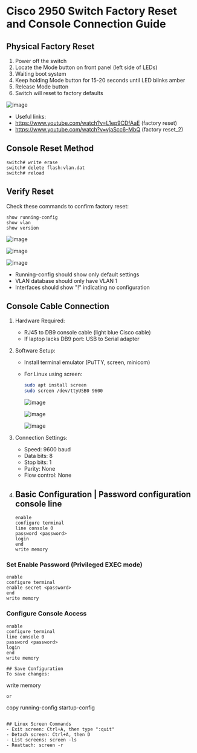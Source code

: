 # Cisco 2950 Switch Factory Reset and Console Connection Guide

## Physical Factory Reset
1. Power off the switch
2. Locate the Mode button on front panel (left side of LEDs)
3. Waiting boot system
4. Keep holding Mode button for 15-20 seconds until LED blinks amber
5. Release Mode button
6. Switch will reset to factory defaults

![image](https://github.com/user-attachments/assets/fed3670a-d522-455f-99b5-c88cb9b5e897)

- Useful links:
- https://www.youtube.com/watch?v=L1ep9CDfAaE (factory reset)
- https://www.youtube.com/watch?v=vjaScc6-MbQ (factory reset_2)

## Console Reset Method
```
switch# write erase
switch# delete flash:vlan.dat
switch# reload
```

## Verify Reset
Check these commands to confirm factory reset:
```
show running-config
show vlan
show version
```
![image](https://github.com/user-attachments/assets/e941da62-f990-4ddf-a958-a178f82d4f12)

![image](https://github.com/user-attachments/assets/d56716ca-8a3a-4634-9e86-c6a92f1a81d3)

![image](https://github.com/user-attachments/assets/f4a2c8e8-9ead-43f3-b7f9-7a5813ce42eb)


- Running-config should show only default settings
- VLAN database should only have VLAN 1
- Interfaces should show "!" indicating no configuration

## Console Cable Connection
1. Hardware Required:
   - RJ45 to DB9 console cable (light blue Cisco cable)
   - If laptop lacks DB9 port: USB to Serial adapter

2. Software Setup:
   - Install terminal emulator (PuTTY, screen, minicom)
   - For Linux using screen:
     ```bash
     sudo apt install screen
     sudo screen /dev/ttyUSB0 9600
     ```
     ![image](https://github.com/user-attachments/assets/4a447941-b8d7-472a-866d-a05d50d8d3e1)

     ![image](https://github.com/user-attachments/assets/713e66d4-35a5-487b-8201-3622b8cf1612)

     ![image](https://github.com/user-attachments/assets/bb89a4bb-305f-4d2e-93bd-402c295fdb1e)


   
3. Connection Settings:
   - Speed: 9600 baud
   - Data bits: 8
   - Stop bits: 1
   - Parity: None
   - Flow control: None

4. ## Basic Configuration | Password configuration console line
   ```
   enable
   configure terminal
   line console 0
   password <password>
   login
   end
   write memory
   ```

### Set Enable Password (Privileged EXEC mode)
```
enable
configure terminal
enable secret <password>
end
write memory
```

### Configure Console Access
```
enable
configure terminal
line console 0
password <password>
login
end
write memory

## Save Configuration
To save changes:
```
write memory
```
or
```
copy running-config startup-config
```

## Linux Screen Commands
- Exit screen: Ctrl+A, then type ":quit"
- Detach screen: Ctrl+A, then D
- List screens: screen -ls
- Reattach: screen -r
